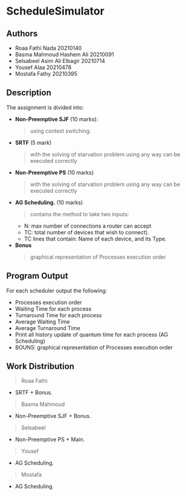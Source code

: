 # ScheduleSimulator

## Authors
- Roaa Fathi Nada                 20210140
- Basma Mahmoud Hashem Ali        20210091
- Selsabeel Asim Ali Elbagir      20210714
- Yousef Alaa                     20210478
- Mostafa Fathy                   20210395

## Description
The assignment is divided into: 
- **Non-Preemptive SJF** (10 marks):
    > using context switching.
- **SRTF** (5 mark)
    > with the solving of starvation problem using any way can be executed correctly
- **Non-Preemptive PS** (10 marks)
    > with the solving of starvation problem using any way can be executed correctly
- **AG Scheduling.** (10 marks)
    > contains the method to take two inputs:
    - N: max number of connections a router can accept
    - TC: total number of devices that wish to connect).
    - TC lines that contain: Name of each device, and its Type.
 - **Bonus**
   > graphical representation of Processes execution order
   

## Program Output 
  For each scheduler output the following:
- Processes execution order
- Waiting Time for each process
- Turnaround Time for each process
- Average Waiting Time
- Average Turnaround Time
- Print all history update of quantum time for each process (AG Scheduling)
- BOUNS: graphical representation of Processes execution order

## Work Distribution
> Roaa Fathi 
- SRTF + Bonus.
> Basma Mahmoud
- Non-Preemptive SJF + Bonus.
> Selsabeel 
- Non-Preemptive PS + Main.
> Yousef 
- AG Scheduling.
> Mostafa
- AG Scheduling.
